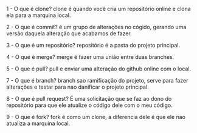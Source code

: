 1 - O que é clone?
clone é quando você cria um repositório online e clona ela para a marquina local.

2 - O que é commit?
é um grupo de alterações no cógido, gerando uma versão daquela alteração que acabamos de fazer.

3 - O que é um repositório?
repositório é a pasta do projeto principal.

4 - O que é merge?
merge é fazer uma união entre duas branches.

5 - O que é pull?
pull e enviar uma alteração do github online com o local.

7 - O que é branch?
branch sao ramificação do projeto, serve para fazer alterações e testar para nao danificar o projeto principal.

8 - O que é pull request?
É uma solicitação que se faz ao dono do repositório para que ele atualize 
o código dele com o meu código.

9 - O que é fork?
fork é como um clone, a diferencia dele é que ele nao atualiza a marquina local.
